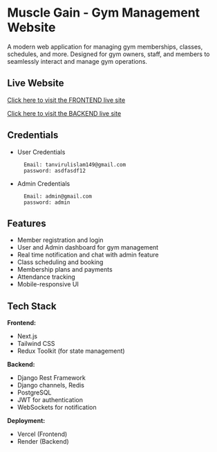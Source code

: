 # Muscle Gain - Gym Management Website

A modern web application for managing gym memberships, classes, schedules, and more. Designed for gym owners, staff, and members to seamlessly interact and manage gym operations.

## Live Website

[Click here to visit the FRONTEND live site](https://gym-management-client-lilac.vercel.app/)

[Click here to visit the BACKEND live site](https://gym-management-0fmi.onrender.com/)

## Credentials

- User Credentials

        Email: tanvirulislam149@gmail.com
        password: asdfasdf12

- Admin Credentials

        Email: admin@gmail.com
        password: admin

## Features

- Member registration and login
- User and Admin dashboard for gym management
- Real time notification and chat with admin feature
- Class scheduling and booking
- Membership plans and payments
- Attendance tracking
- Mobile-responsive UI

## Tech Stack

**Frontend:**

- Next.js
- Tailwind CSS
- Redux Toolkit (for state management)

**Backend:**

- Django Rest Framework
- Django channels, Redis
- PostgreSQL
- JWT for authentication
- WebSockets for notification

**Deployment:**

- Vercel (Frontend)
- Render (Backend)
